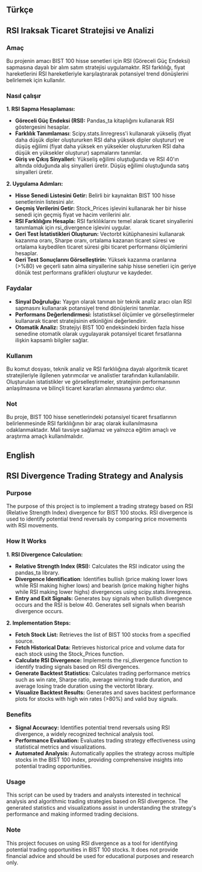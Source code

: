 ## Türkçe
## RSI Iraksak Ticaret Stratejisi ve Analizi
### Amaç
Bu projenin amacı BIST 100 hisse senetleri için RSI (Göreceli Güç Endeksi) sapmasına dayalı bir alım satım stratejisi uygulamaktır. RSI farklılığı, fiyat hareketlerini RSI hareketleriyle karşılaştırarak potansiyel trend dönüşlerini belirlemek için kullanılır.

### Nasıl çalışır
**1. RSI Sapma Hesaplaması:**

- **Göreceli Güç Endeksi (RSI):** Pandas_ta kitaplığını kullanarak RSI göstergesini hesaplar.
- **Farklılık Tanımlaması**: Scipy.stats.linregress'i kullanarak yükseliş (fiyat daha düşük dipler oluştururken RSI daha yüksek dipler oluşturur) ve düşüş eğilimi (fiyat daha yüksek en yüksekler oluştururken RSI daha düşük en yüksekler oluşturur) sapmalarını tanımlar.
- **Giriş ve Çıkış Sinyalleri:** Yükseliş eğilimi oluştuğunda ve RSI 40'ın altında olduğunda alış sinyalleri üretir. Düşüş eğilimi oluştuğunda satış sinyalleri üretir.

**2. Uygulama Adımları:**

- **Hisse Senedi Listesini Getir:** Belirli bir kaynaktan BIST 100 hisse senetlerinin listesini alır.
- **Geçmiş Verilerini Getir:** Stock_Prices işlevini kullanarak her bir hisse senedi için geçmiş fiyat ve hacim verilerini alır.
- **RSI Farklılığını Hesapla:** RSI farklılıklarını temel alarak ticaret sinyallerini tanımlamak için rsi_divergence işlevini uygular.
- **Geri Test İstatistikleri Oluşturun:** Vectorbt kütüphanesini kullanarak kazanma oranı, Sharpe oranı, ortalama kazanan ticaret süresi ve ortalama kaybedilen ticaret süresi gibi ticaret performansı ölçümlerini hesaplar.
- **Geri Test Sonuçlarını Görselleştirin:** Yüksek kazanma oranlarına (>%80) ve geçerli satın alma sinyallerine sahip hisse senetleri için geriye dönük test performans grafikleri oluşturur ve kaydeder.

### Faydalar
- **Sinyal Doğruluğu:** Yaygın olarak tanınan bir teknik analiz aracı olan RSI sapmasını kullanarak potansiyel trend dönüşlerini tanımlar.
- **Performans Değerlendirmesi:** İstatistiksel ölçümler ve görselleştirmeler kullanarak ticaret stratejisinin etkinliğini değerlendirir.
- **Otomatik Analiz:** Stratejiyi BIST 100 endeksindeki birden fazla hisse senedine otomatik olarak uygulayarak potansiyel ticaret fırsatlarına ilişkin kapsamlı bilgiler sağlar.

### Kullanım
Bu komut dosyası, teknik analiz ve RSI farklılığına dayalı algoritmik ticaret stratejileriyle ilgilenen yatırımcılar ve analistler tarafından kullanılabilir. Oluşturulan istatistikler ve görselleştirmeler, stratejinin performansının anlaşılmasına ve bilinçli ticaret kararları alınmasına yardımcı olur.

### Not
Bu proje, BIST 100 hisse senetlerindeki potansiyel ticaret fırsatlarının belirlenmesinde RSI farklılığının bir araç olarak kullanılmasına odaklanmaktadır. Mali tavsiye sağlamaz ve yalnızca eğitim amaçlı ve araştırma amaçlı kullanılmalıdır.


## English
## RSI Divergence Trading Strategy and Analysis
### Purpose
The purpose of this project is to implement a trading strategy based on RSI (Relative Strength Index) divergence for BIST 100 stocks. RSI divergence is used to identify potential trend reversals by comparing price movements with RSI movements.

### How It Works
**1. RSI Divergence Calculation:**

- **Relative Strength Index (RSI):** Calculates the RSI indicator using the pandas_ta library.
- **Divergence Identification**: Identifies bullish (price making lower lows while RSI making higher lows) and bearish (price making higher highs while RSI making lower highs) divergences using scipy.stats.linregress.
- **Entry and Exit Signals:** Generates buy signals when bullish divergence occurs and the RSI is below 40. Generates sell signals when bearish divergence occurs.

**2. Implementation Steps:**

- **Fetch Stock List:** Retrieves the list of BIST 100 stocks from a specified source.
- **Fetch Historical Data:** Retrieves historical price and volume data for each stock using the Stock_Prices function.
- **Calculate RSI Divergence:** Implements the rsi_divergence function to identify trading signals based on RSI divergences.
- **Generate Backtest Statistics:** Calculates trading performance metrics such as win rate, Sharpe ratio, average winning trade duration, and average losing trade duration using the vectorbt library.
- **Visualize Backtest Results:** Generates and saves backtest performance plots for stocks with high win rates (>80%) and valid buy signals.

### Benefits
- **Signal Accuracy:** Identifies potential trend reversals using RSI divergence, a widely recognized technical analysis tool.
- **Performance Evaluation:** Evaluates trading strategy effectiveness using statistical metrics and visualizations.
- **Automated Analysis:** Automatically applies the strategy across multiple stocks in the BIST 100 index, providing comprehensive insights into potential trading opportunities.

### Usage
This script can be used by traders and analysts interested in technical analysis and algorithmic trading strategies based on RSI divergence. The generated statistics and visualizations assist in understanding the strategy's performance and making informed trading decisions.

### Note
This project focuses on using RSI divergence as a tool for identifying potential trading opportunities in BIST 100 stocks. It does not provide financial advice and should be used for educational purposes and research only.